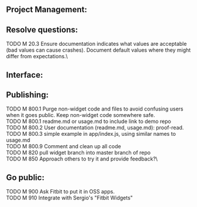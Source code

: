Project Management:
-

Resolve questions:
-
TODO M 20.3 Ensure documentation indicates what values are acceptable (bad values can cause crashes). Document default values where they might differ from expectations.\



Interface:
-

Publishing:
-
TODO M 800.1 Purge non-widget code and files to avoid confusing users when it goes public. Keep non-widget code somewhere safe.\
TODO M 800.1 readme.md or usage.md to include link to demo repo\
TODO M 800.2 User documentation (readme.md, usage.md): proof-read.\
TODO M 800.3 simple example in app/index.js, using similar names to usage.md\
TODO M 800.9 Comment and clean up all code\
TODO M 820 pull widget branch into master branch of repo\
TODO M 850 Approach others to try it and provide feedback?\

 Go public:
 -
TODO M 900 Ask Fitbit to put it in OSS apps.\
TODO M 910 Integrate with Sergio's "Fitbit Widgets"
